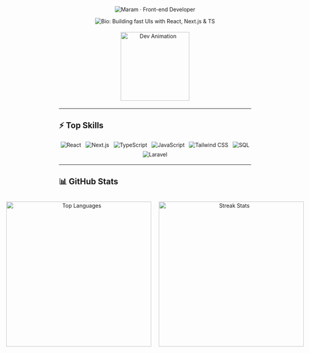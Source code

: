 <p align="center">
  <!-- Big title badge in purple -->
  <img 
    src="https://img.shields.io/badge/Maram-Front--end%20Developer-9c27b0?style=for-the-badge&logo=github&logoColor=white" 
    alt="Maram · Front-end Developer" 
  />
</p>

<p align="center" style="margin-top:8px;">
  <!-- Bio badge in pink -->
  <img 
    src="https://img.shields.io/badge/Building%20fast%20UIs%20with%20React%2C%20Next.js%20%26%20TS-e91e63?style=for-the-badge&logo=react&logoColor=white" 
    alt="Bio: Building fast UIs with React, Next.js & TS" 
  />
</p>

<div align="center" style="margin: 20px 0;">
  <img 
    src="https://user-images.githubusercontent.com/74038190/216656959-bdd9b5f2-9fc8-438e-bbf3-3674c39ec746.gif" 
    alt="Dev Animation" 
    width="180"
  />
</div>

---

## ⚡ Top Skills

<p align="center">
  <img src="https://img.shields.io/badge/React-20232A?style=for-the-badge&logo=react&logoColor=61DAFB" alt="React" style="margin:4px;" />
  <img src="https://img.shields.io/badge/Next.js-000000?style=for-the-badge&logo=next.js&logoColor=white" alt="Next.js" style="margin:4px;" />
  <img src="https://img.shields.io/badge/TypeScript-3178C6?style=for-the-badge&logo=typescript&logoColor=white" alt="TypeScript" style="margin:4px;" />
  <img src="https://img.shields.io/badge/JavaScript-F7DF1E?style=for-the-badge&logo=javascript&logoColor=black" alt="JavaScript" style="margin:4px;" />
  <img src="https://img.shields.io/badge/TailwindCSS-06B6D4?style=for-the-badge&logo=tailwind-css&logoColor=white" alt="Tailwind CSS" style="margin:4px;" />
  <img src="https://img.shields.io/badge/SQL-003B57?style=for-the-badge&logo=mysql&logoColor=white" alt="SQL" style="margin:4px;" />
  <img src="https://img.shields.io/badge/Laravel-FF2D20?style=for-the-badge&logo=laravel&logoColor=white" alt="Laravel" style="margin:4px;" />
</p>

---

## 📊 GitHub Stats

<div align="center" style="display: flex; justify-content: center; gap: 20px;">

  <img 
    src="https://github-readme-stats.vercel.app/api/top-langs/?username=maram-qais&layout=compact&theme=dark" 
    alt="Top Languages" 
    width="380"
  />

  <img 
    src="https://nirzak-streak-stats.vercel.app/?user=maram-qais&theme=dark" 
    alt="Streak Stats" 
    width="380"
  />

</div>


